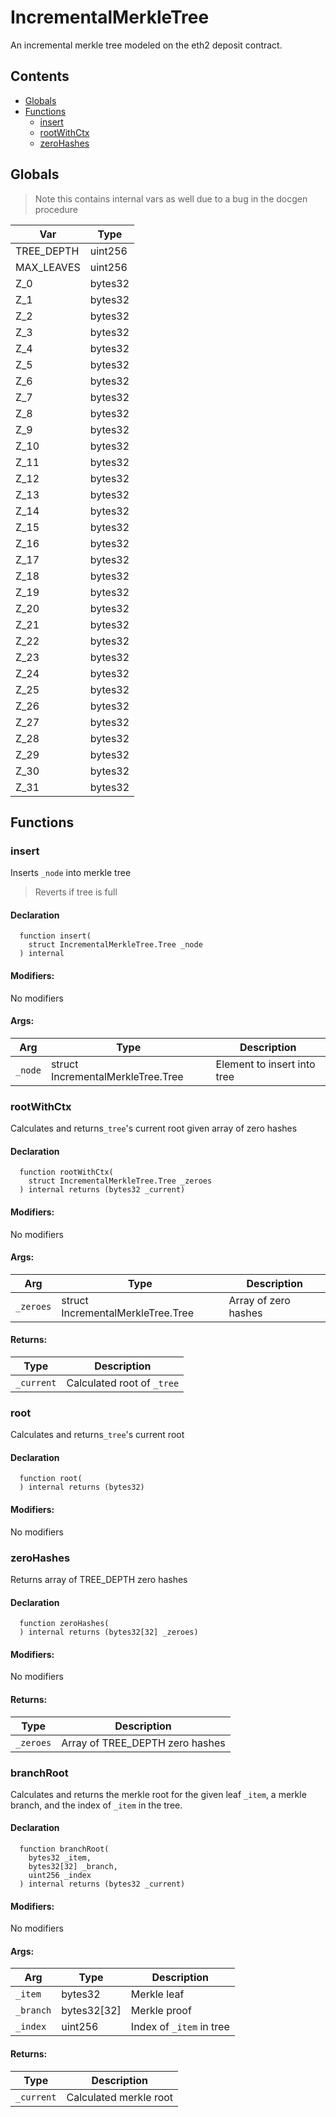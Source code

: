 # IncrementalMerkleTree


An incremental merkle tree modeled on the eth2 deposit contract.


## Contents
<!-- START doctoc generated TOC please keep comment here to allow auto update -->
<!-- DON'T EDIT THIS SECTION, INSTEAD RE-RUN doctoc TO UPDATE -->

- [Globals](#globals)
- [Functions](#functions)
  - [insert](#insert)
  - [rootWithCtx](#rootwithctx)
  - [zeroHashes](#zerohashes)

<!-- END doctoc generated TOC please keep comment here to allow auto update -->

## Globals

> Note this contains internal vars as well due to a bug in the docgen procedure

| Var | Type |
| --- | --- |
| TREE_DEPTH | uint256 |
| MAX_LEAVES | uint256 |
| Z_0 | bytes32 |
| Z_1 | bytes32 |
| Z_2 | bytes32 |
| Z_3 | bytes32 |
| Z_4 | bytes32 |
| Z_5 | bytes32 |
| Z_6 | bytes32 |
| Z_7 | bytes32 |
| Z_8 | bytes32 |
| Z_9 | bytes32 |
| Z_10 | bytes32 |
| Z_11 | bytes32 |
| Z_12 | bytes32 |
| Z_13 | bytes32 |
| Z_14 | bytes32 |
| Z_15 | bytes32 |
| Z_16 | bytes32 |
| Z_17 | bytes32 |
| Z_18 | bytes32 |
| Z_19 | bytes32 |
| Z_20 | bytes32 |
| Z_21 | bytes32 |
| Z_22 | bytes32 |
| Z_23 | bytes32 |
| Z_24 | bytes32 |
| Z_25 | bytes32 |
| Z_26 | bytes32 |
| Z_27 | bytes32 |
| Z_28 | bytes32 |
| Z_29 | bytes32 |
| Z_30 | bytes32 |
| Z_31 | bytes32 |



## Functions

### insert
Inserts `_node` into merkle tree

> Reverts if tree is full


#### Declaration
```solidity
  function insert(
    struct IncrementalMerkleTree.Tree _node
  ) internal
```

#### Modifiers:
No modifiers

#### Args:
| Arg | Type | Description |
| --- | --- | --- |
|`_node` | struct IncrementalMerkleTree.Tree | Element to insert into tree

### rootWithCtx
Calculates and returns`_tree`'s current root given array of zero
hashes



#### Declaration
```solidity
  function rootWithCtx(
    struct IncrementalMerkleTree.Tree _zeroes
  ) internal returns (bytes32 _current)
```

#### Modifiers:
No modifiers

#### Args:
| Arg | Type | Description |
| --- | --- | --- |
|`_zeroes` | struct IncrementalMerkleTree.Tree | Array of zero hashes

#### Returns:
| Type | Description |
| --- | --- |
|`_current` | Calculated root of `_tree`
### root
Calculates and returns`_tree`'s current root


#### Declaration
```solidity
  function root(
  ) internal returns (bytes32)
```

#### Modifiers:
No modifiers



### zeroHashes
Returns array of TREE_DEPTH zero hashes



#### Declaration
```solidity
  function zeroHashes(
  ) internal returns (bytes32[32] _zeroes)
```

#### Modifiers:
No modifiers


#### Returns:
| Type | Description |
| --- | --- |
|`_zeroes` | Array of TREE_DEPTH zero hashes
### branchRoot
Calculates and returns the merkle root for the given leaf
`_item`, a merkle branch, and the index of `_item` in the tree.



#### Declaration
```solidity
  function branchRoot(
    bytes32 _item,
    bytes32[32] _branch,
    uint256 _index
  ) internal returns (bytes32 _current)
```

#### Modifiers:
No modifiers

#### Args:
| Arg | Type | Description |
| --- | --- | --- |
|`_item` | bytes32 | Merkle leaf
|`_branch` | bytes32[32] | Merkle proof
|`_index` | uint256 | Index of `_item` in tree

#### Returns:
| Type | Description |
| --- | --- |
|`_current` | Calculated merkle root


